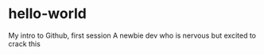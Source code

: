 # hello-world
My intro to Github, first session
A newbie dev who is nervous but excited to crack this
